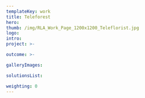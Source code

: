 ```yaml
---
templateKey: work
title: Teleforest
hero: 
thumb: /img/RLA_Work_Page_1200x1200_Teleflorist.jpg
logo: 
intro: 
project: >-

outcome: >-

galleryImages:

solutionsList:

weighting: 0
---
```

